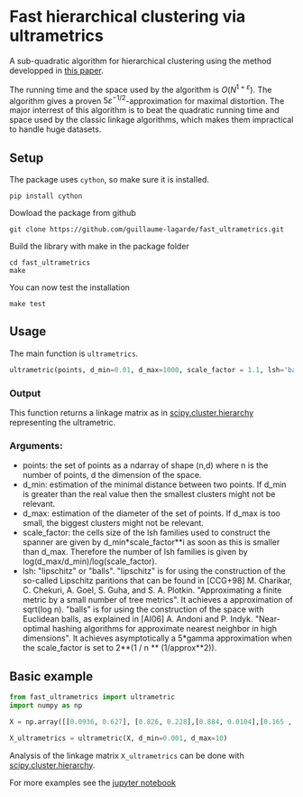 # Fast hierarchical clustering via ultrametrics

A sub-quadratic algorithm for hierarchical clustering using the method developped in [this paper](https://arxiv.org/abs/2008.06700).

The running time and the space used by the algorithm is $O(N^{1+ε})$. The algorithm gives a proven $5ε^{-1/2}$-approximation for maximal distortion. The major interrest of this algorithm is to beat the quadratic running time and space used by the classic linkage algorithms, which makes them impractical to handle huge datasets.

## Setup

The package uses `cython`, so make sure it is installed.
```
pip install cython
```
Dowload the package from github
```
git clone https://github.com/guillaume-lagarde/fast_ultrametrics.git
```
Build the library with make in the package folder
```
cd fast_ultrametrics
make
```
You can now test the installation
```
make test
```

## Usage

The main function is `ultrametrics`.

```python
ultrametric(points, d_min=0.01, d_max=1000, scale_factor = 1.1, lsh='balls')
```
### Output
This function returns a linkage matrix as in [scipy.cluster.hierarchy](https://docs.scipy.org/doc/scipy/reference/cluster.hierarchy.html) representing the ultrametric.

### Arguments:
- points: the set of points as a ndarray of shape (n,d) where n is the number of points, d the dimension of the space.
- d_min: estimation of the minimal distance between two points. If d_min is greater than the real value then the smallest clusters might not be relevant.
- d_max: estimation of the diameter of the set of points. If d_max is too small, the biggest clusters might not be relevant.
- scale_factor: the cells size of the lsh families used to construct the spanner are given by d_min*scale_factor**i as soon as this is smaller than d_max. Therefore the number of lsh families is given by log(d_max/d_min)/log(scale_factor).
- lsh: "lipschitz" or "balls". 
    "lipschitz" is for using the construction of the so-called Lipschitz paritions that can be found in [CCG+98] M. Charikar, C. Chekuri, A. Goel, S. Guha, and S. A. Plotkin. "Approximating a finite metric by a small number of tree metrics". It achieves a approximation of sqrt(log n).
    "balls" is for using the construction of the space with Euclidean balls, as explained in [AI06] A. Andoni and P. Indyk. "Near-optimal hashing algorithms for approximate nearest neighbor in high dimensions". It achieves asymptotically a 5*gamma approximation when the scale_factor is set to 2**(1 / n ** (1/approx**2)).


## Basic example

```python
from fast_ultrametrics import ultrametric
import numpy as np

X = np.array([[0.0936, 0.627], [0.826, 0.228],[0.884, 0.0104],[0.165 , 0.616],[0.506, 0.597]]))

X_ultrametrics = ultrametric(X, d_min=0.001, d_max=10)
```
Analysis of the linkage matrix `X_ultrametrics` can be done with [scipy.cluster.hierarchy](https://docs.scipy.org/doc/scipy/reference/cluster.hierarchy.html).

For more examples see the [jupyter notebook](https://github.com/guillaume-lagarde/fast-ultrametrics/blob/master/exemple.ipynb)
